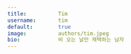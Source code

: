 ```yaml
---
title:          Tim
username:       tim
default:        true
image:          authors/tim.jpeg
bio:            비 오는 날만 재택하는 남자
---
```

